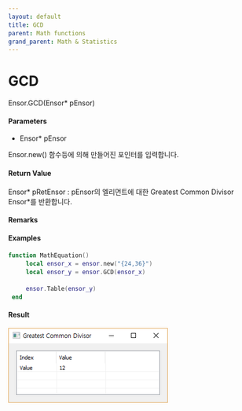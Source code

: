 ```yaml
---
layout: default
title: GCD
parent: Math functions
grand_parent: Math & Statistics
---
```


# GCD

Ensor.GCD\(Ensor\* pEnsor\)

#### Parameters

* Ensor\* pEnsor

Ensor.new\(\) 함수등에 의해 만들어진 포인터를 입력합니다.

#### Return Value

Ensor\* pRetEnsor : pEnsor의 엘리먼트에 대한 Greatest Common Divisor Ensor\*를 반환합니다.

#### Remarks

#### Examples

```lua
function MathEquation()
     local ensor_x = ensor.new("{24,36}")
     local ensor_y = ensor.GCD(ensor_x)

     ensor.Table(ensor_y)
 end
```

#### Result

![](./MathAPI/GCDResult.png)

